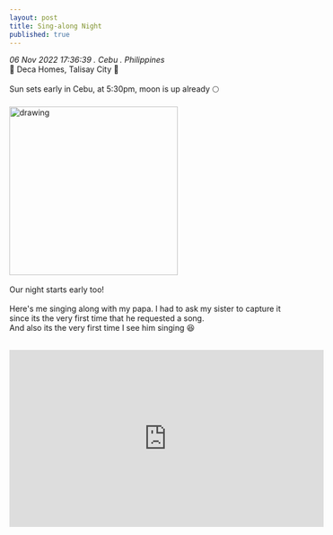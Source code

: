 ```yaml
---
layout: post
title: Sing-along Night
published: true
---
```

_06 Nov 2022 17:36:39 . Cebu . Philippines_
<br>
📍 Deca Homes, Talisay City 📍
<br>
<br>
Sun sets early in Cebu, at 5:30pm, moon is up already 🌕
<br>
<br>
<img src="https://drive.google.com/uc?export=view&id=1NMSiHdurYo5nH07rdKnGDplmoYeeSGt-" alt="drawing" width="300"/>
<br>
<br>
Our night starts early too!
<br>
<br>
Here's me singing along with my papa. I had to ask my sister to capture it since its the very first time that he requested a song.
<br>
And also its the very first time I see him singing 😆
<br>
<br>
<iframe width="560" height="315"
src="https://www.youtube.com/embed/nRfJzR3nj3o"
frameborder="0" 
allow="accelerometer; autoplay; encrypted-media; gyroscope; picture-in-picture" 
allowfullscreen></iframe>
<br>
<br>
<br>

